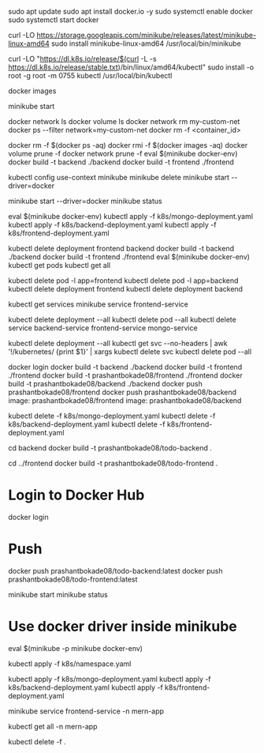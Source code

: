 sudo apt update
sudo apt install docker.io -y
sudo systemctl enable docker
sudo systemctl start docker

curl -LO https://storage.googleapis.com/minikube/releases/latest/minikube-linux-amd64
sudo install minikube-linux-amd64 /usr/local/bin/minikube

curl -LO "https://dl.k8s.io/release/$(curl -L -s https://dl.k8s.io/release/stable.txt)/bin/linux/amd64/kubectl"
sudo install -o root -g root -m 0755 kubectl /usr/local/bin/kubectl

docker images

minikube start

docker network ls
docker volume ls
docker network rm my-custom-net
docker ps --filter network=my-custom-net
docker rm -f <container_id>

docker rm -f $(docker ps -aq)
docker rmi -f $(docker images -aq)
docker volume prune -f
docker network prune -f
eval $(minikube docker-env)
docker build -t backend ./backend
docker build -t frontend ./frontend

kubectl config use-context minikube
minikube delete
minikube start --driver=docker

minikube start --driver=docker
minikube status

eval $(minikube docker-env)
kubectl apply -f k8s/mongo-deployment.yaml
kubectl apply -f k8s/backend-deployment.yaml
kubectl apply -f k8s/frontend-deployment.yaml

kubectl delete deployment frontend backend
docker build -t backend ./backend
docker build -t frontend ./frontend
eval $(minikube docker-env)
kubectl get pods
kubectl get all

kubectl delete pod -l app=frontend
kubectl delete pod -l app=backend
kubectl delete deployment frontend
kubectl delete deployment backend

kubectl get services
minikube service frontend-service

kubectl delete deployment --all
kubectl delete pod --all
kubectl delete service backend-service frontend-service mongo-service

kubectl delete deployment --all
kubectl get svc --no-headers | awk '!/kubernetes/ {print $1}' | xargs kubectl delete svc
kubectl delete pod --all

docker login
docker build -t backend ./backend
docker build -t frontend ./frontend
docker build -t prashantbokade08/frontend ./frontend
docker build -t prashantbokade08/backend ./backend
docker push prashantbokade08/frontend
docker push prashantbokade08/backend
image: prashantbokade08/frontend
image: prashantbokade08/backend

kubectl delete -f k8s/mongo-deployment.yaml
kubectl delete -f k8s/backend-deployment.yaml
kubectl delete -f k8s/frontend-deployment.yaml

cd backend
docker build -t prashantbokade08/todo-backend .

cd ../frontend
docker build -t prashantbokade08/todo-frontend .

# Login to Docker Hub

docker login

# Push

docker push prashantbokade08/todo-backend:latest
docker push prashantbokade08/todo-frontend:latest

minikube start
minikube status

# Use docker driver inside minikube

eval $(minikube -p minikube docker-env)

kubectl apply -f k8s/namespace.yaml

kubectl apply -f k8s/mongo-deployment.yaml
kubectl apply -f k8s/backend-deployment.yaml
kubectl apply -f k8s/frontend-deployment.yaml

minikube service frontend-service -n mern-app

kubectl get all -n mern-app

kubectl delete -f .
